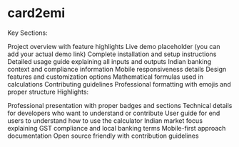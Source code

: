 # card2emi
Key Sections:

Project overview with feature highlights
Live demo placeholder (you can add your actual demo link)
Complete installation and setup instructions
Detailed usage guide explaining all inputs and outputs
Indian banking context and compliance information
Mobile responsiveness details
Design features and customization options
Mathematical formulas used in calculations
Contributing guidelines
Professional formatting with emojis and proper structure
Highlights:

Professional presentation with proper badges and sections
Technical details for developers who want to understand or contribute
User guide for end users to understand how to use the calculator
Indian market focus explaining GST compliance and local banking terms
Mobile-first approach documentation
Open source friendly with contribution guidelines
